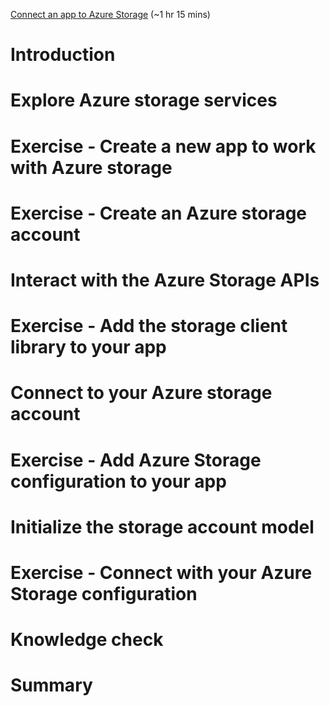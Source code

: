 [Connect an app to Azure Storage](https://docs.microsoft.com/en-us/learn/modules/connect-an-app-to-azure-storage/) (~1 hr 15 mins)

# Introduction

# Explore Azure storage services

# Exercise - Create a new app to work with Azure storage

# Exercise - Create an Azure storage account

# Interact with the Azure Storage APIs

# Exercise - Add the storage client library to your app

# Connect to your Azure storage account

# Exercise - Add Azure Storage configuration to your app

# Initialize the storage account model

# Exercise - Connect with your Azure Storage configuration

# Knowledge check

# Summary

